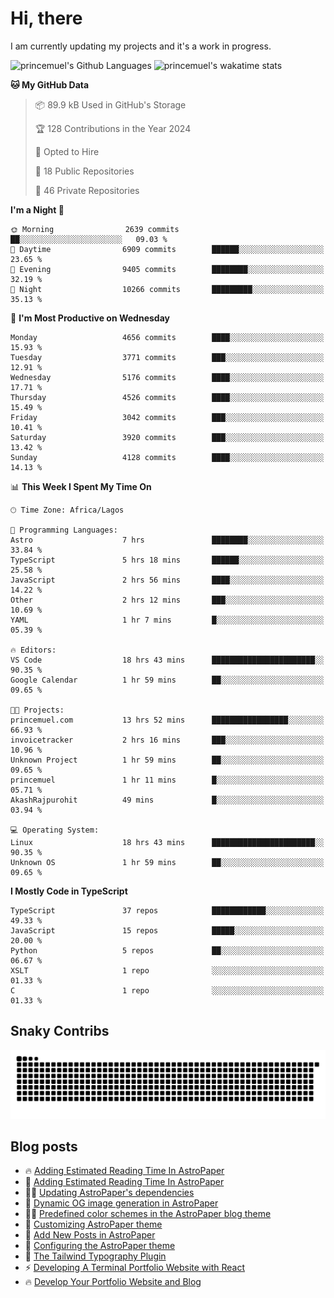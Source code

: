 # Hi, there

<!--
**princemuel/princemuel** is a ✨ _special_ ✨ repository because its `README.md` (this file) appears on your GitHub profile.

Here are some ideas to get you started:

- 🔭 I’m currently working on ...
- 🌱 I’m currently learning ...
- 👯 I’m looking to collaborate on ...
- 🤔 I’m looking for help with ...
- 💬 Ask me about ...
- 📫 How to reach me: ...
- 😄 Pronouns: ...
- ⚡ Fun fact: ...
-->

I am currently updating my projects and it's a work in progress.

![princemuel's Github Languages](https://github-readme-stats.vercel.app/api/top-langs/?username=princemuel&text_color=586069&layout=compact&hide_border=true&title_color=0366d6&count_private=true&include_all_commits=true&theme=tokyonight&show_icons=true)
![princemuel's wakatime stats](https://github-readme-stats.vercel.app/api/wakatime?username=princemuel&text_color=586069&layout=compact&hide_border=true&title_color=0366d6&count_private=true&include_all_commits=true&theme=tokyonight&show_icons=true)

<!--START_SECTION:waka-->
**🐱 My GitHub Data** 

> 📦 89.9 kB Used in GitHub's Storage 
 > 
> 🏆 128 Contributions in the Year 2024
 > 
> 💼 Opted to Hire
 > 
> 📜 18 Public Repositories 
 > 
> 🔑 46 Private Repositories 
 > 
**I'm a Night 🦉** 

```text
🌞 Morning                2639 commits        ██░░░░░░░░░░░░░░░░░░░░░░░   09.03 % 
🌆 Daytime                6909 commits        ██████░░░░░░░░░░░░░░░░░░░   23.65 % 
🌃 Evening                9405 commits        ████████░░░░░░░░░░░░░░░░░   32.19 % 
🌙 Night                  10266 commits       █████████░░░░░░░░░░░░░░░░   35.13 % 
```
📅 **I'm Most Productive on Wednesday** 

```text
Monday                   4656 commits        ████░░░░░░░░░░░░░░░░░░░░░   15.93 % 
Tuesday                  3771 commits        ███░░░░░░░░░░░░░░░░░░░░░░   12.91 % 
Wednesday                5176 commits        ████░░░░░░░░░░░░░░░░░░░░░   17.71 % 
Thursday                 4526 commits        ████░░░░░░░░░░░░░░░░░░░░░   15.49 % 
Friday                   3042 commits        ███░░░░░░░░░░░░░░░░░░░░░░   10.41 % 
Saturday                 3920 commits        ███░░░░░░░░░░░░░░░░░░░░░░   13.42 % 
Sunday                   4128 commits        ████░░░░░░░░░░░░░░░░░░░░░   14.13 % 
```


📊 **This Week I Spent My Time On** 

```text
🕑︎ Time Zone: Africa/Lagos

💬 Programming Languages: 
Astro                    7 hrs               ████████░░░░░░░░░░░░░░░░░   33.84 % 
TypeScript               5 hrs 18 mins       ██████░░░░░░░░░░░░░░░░░░░   25.58 % 
JavaScript               2 hrs 56 mins       ████░░░░░░░░░░░░░░░░░░░░░   14.22 % 
Other                    2 hrs 12 mins       ███░░░░░░░░░░░░░░░░░░░░░░   10.69 % 
YAML                     1 hr 7 mins         █░░░░░░░░░░░░░░░░░░░░░░░░   05.39 % 

🔥 Editors: 
VS Code                  18 hrs 43 mins      ███████████████████████░░   90.35 % 
Google Calendar          1 hr 59 mins        ██░░░░░░░░░░░░░░░░░░░░░░░   09.65 % 

🐱‍💻 Projects: 
princemuel.com           13 hrs 52 mins      █████████████████░░░░░░░░   66.93 % 
invoicetracker           2 hrs 16 mins       ███░░░░░░░░░░░░░░░░░░░░░░   10.96 % 
Unknown Project          1 hr 59 mins        ██░░░░░░░░░░░░░░░░░░░░░░░   09.65 % 
princemuel               1 hr 11 mins        █░░░░░░░░░░░░░░░░░░░░░░░░   05.71 % 
AkashRajpurohit          49 mins             █░░░░░░░░░░░░░░░░░░░░░░░░   03.94 % 

💻 Operating System: 
Linux                    18 hrs 43 mins      ███████████████████████░░   90.35 % 
Unknown OS               1 hr 59 mins        ██░░░░░░░░░░░░░░░░░░░░░░░   09.65 % 
```

**I Mostly Code in TypeScript** 

```text
TypeScript               37 repos            ████████████░░░░░░░░░░░░░   49.33 % 
JavaScript               15 repos            █████░░░░░░░░░░░░░░░░░░░░   20.00 % 
Python                   5 repos             ██░░░░░░░░░░░░░░░░░░░░░░░   06.67 % 
XSLT                     1 repo              ░░░░░░░░░░░░░░░░░░░░░░░░░   01.33 % 
C                        1 repo              ░░░░░░░░░░░░░░░░░░░░░░░░░   01.33 % 
```




<!--END_SECTION:waka-->

## Snaky Contribs

<img src='/assets/github-snake-dark.svg' alt='Snaky Contributions' />

## Blog posts

<!-- BLOG-POST-LIST:START -->
 - 🔥 <a href='https://princemuel.vercel.app/blog/how-to-add-an-estimated-reading-time/?&ref=github-profile-readme'>Adding Estimated Reading Time In AstroPaper</a>
 - 🚀 <a href='https://princemuel.vercel.app/blog/how-to-add-estimated-reading-time/?&ref=github-profile-readme'>Adding Estimated Reading Time In AstroPaper</a>
 - 👨‍💻 <a href='https://princemuel.vercel.app/blog/how-to-update-dependencies/?&ref=github-profile-readme'>Updating AstroPaper&#39;s dependencies</a>
 - 👀 <a href='https://princemuel.vercel.app/blog/dynamic-og-images/?&ref=github-profile-readme'>Dynamic OG image generation in AstroPaper</a>
 - ✍🏽 <a href='https://princemuel.vercel.app/blog/predefined-color-schemes/?&ref=github-profile-readme'>Predefined color schemes in the AstroPaper blog theme</a>
 - 🥳 <a href='https://princemuel.vercel.app/blog/customizing-astropaper-theme-color-schemes/?&ref=github-profile-readme'>Customizing AstroPaper theme</a>
 - 💯 <a href='https://princemuel.vercel.app/blog/adding-new-post/?&ref=github-profile-readme'>Add New Posts in AstroPaper</a>
 - 💫 <a href='https://princemuel.vercel.app/blog/how-to-configure-astropaper-theme/?&ref=github-profile-readme'>Configuring the AstroPaper theme</a>
 - 🌮 <a href='https://princemuel.vercel.app/blog/tailwind-typography/?&ref=github-profile-readme'>The Tailwind Typography Plugin</a>
 - ⚡️ <a href='https://princemuel.vercel.app/blog/terminal-development/?&ref=github-profile-readme'>Developing A Terminal Portfolio Website with React</a>
 - 🔥 <a href='https://princemuel.vercel.app/blog/portfolio-website-development/?&ref=github-profile-readme'>Develop Your Portfolio Website and Blog</a><!-- BLOG-POST-LIST:END -->
